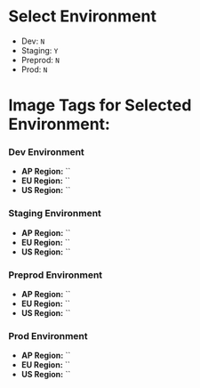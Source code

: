 # Select Environment
- Dev: `N`
- Staging: `Y`
- Preprod: `N`
- Prod: `N`

# Image Tags for Selected Environment:
### Dev Environment 
- **AP Region:** ``
- **EU Region:** ``
- **US Region:** ``
### Staging Environment 
- **AP Region:** ``
- **EU Region:** ``
- **US Region:** ``
### Preprod Environment 
- **AP Region:** ``
- **EU Region:** ``
- **US Region:** ``
### Prod Environment 
- **AP Region:** ``
- **EU Region:** ``
- **US Region:** ``

